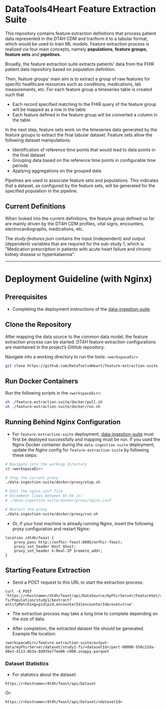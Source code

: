 # DataTools4Heart Feature Extraction Suite
This repository contains feature extraction definitions that process patient data represented in the DT4H CDM and tranform it to a tabular format, which would be used to train ML models. Feature extraction process is realized via four main concepts, namely **populations**, **feature groups**, **feature sets** and **pipelines**.

Broadly, the feature extraction suite extracts patients' data from the FHIR patient data repository based on population definition. 

Then, feature groups' main aim is to extract a group of raw features for specific healthcare resources such as conditions, medications, lab measurements, etc. For each feature group a timeseries table is created such that
  * Each record specified matching to the FHIR query of the feature group will be mapped as a row in the table
  * Each feature defined in the feature group will be converted a column in the table

In the next step, feature sets work on the timeseries data generated by the feature groups to extract the final tabular dataset. Feature sets allow the following dataset manipulations:
  * Identification of reference time points that would lead to data points in the final dataset
  * Grouping data based on the reference time points in configurable time periods 
  * Applying aggregations on the grouped data

Pipelines are used to associate feature sets and populations. This indicates that a dataset, as configured by the feature sets, will be generated for the specified population in the pipeline.

## Current Definitions
When looked into the current definitions, the feature group defined so far are mainly driven by the DT4H CDM profiles, vital signs, encounters, electrocardiographs, medications, etc. 

The _study-features.json_ contains the input (independent) and output (dependent) variables that are required for the sub-study 1, which is "Medication prescription in patients with acute heart failure and chronic kidney disease or hyperkalaemia".

---

# Deployment Guideline (with Nginx)

## Prerequisites

- Completing the deployment instructions of the [data-ingestion-suite](https://github.com/DataTools4Heart/data-ingestion-suite).

## Clone the Repository

After mapping the data source to the common data model, the feature extraction process can be started. DT4H feature extraction configurations are maintained in the project’s GitHub repository.

Navigate into a working directory to run the tools: `<workspaceDir>`

```bash
git clone https://github.com/DataTools4Heart/feature-extraction-suite
```

## Run Docker Containers

Run the following scripts in the `<workspaceDir>`:

```bash
sh ./feature-extraction-suite/docker/pull.sh
sh ./feature-extraction-suite/docker/run.sh
```

## Running Behind Nginx Configuration

* For `feature-extraction-suite` deployment, [data-ingestion-suite](https://github.com/DataTools4Heart/data-ingestion-suite) must first be deployed successfully and mapping must be run.
If you used the Nginx Docker container during the `data-ingestion-suite` deployment, 
update the Nginx config for `feature-extraction-suite` by following these steps:

```bash
# Navigate into the working directory
cd <workspaceDir>

# Stop the current proxy
./data-ingestion-suite/docker/proxy/stop.sh

# Edit the nginx.conf file
# Uncomment lines between 65-69 in:
# ./data-ingestion-suite/docker/proxy/nginx.conf

# Restart the proxy
./data-ingestion-suite/docker/proxy/run.sh
```

* Or, if your host machine is already running Nginx, insert the following proxy configuration and restart Nginx:

```nginx
location /dt4h/feast {
    proxy_pass http://onfhir-feast:8085/onfhir-feast;
    proxy_set_header Host $host;
    proxy_set_header X-Real-IP $remote_addr;
}
```

## Starting Feature Extraction

* Send a POST request to this URL to start the extraction process:

```shell
curl -X POST 'https://<hostname>/dt4h/feast/api/DataSource/myFhirServer/FeatureSet/study1-fs/Population/study1/$extract?entityMatching=pid|pid,encounterId|encounterId&reset=true'
```

* The extraction process may take a long time to complete depending on the size of data.

* After completion, the extracted dataset file should be generated. Example file location:

```
<workspaceDir>/feature-extraction-suite/output-data/myFhirServer/dataset/study1-fs/<datasetId>/part-00000-550c22da-d8e3-4113-8b3a-8d935e77ee06-c000.snappy.parquet
```

### Dataset Statistics

* For statistics about the dataset:

```
https://<hostname>/dt4h/feast/api/Dataset
```

Or:

```
https://<hostname>/dt4h/feast/api/Dataset/<datasetId>
```
